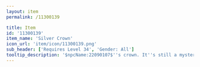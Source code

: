 ```yaml
---
layout: item
permalink: /11300139

title: Item
id: '11300139'
item_name: 'Silver Crown'
icon_url: 'item/icon/11300139.png'
sub_header: ['Requires Level 34', 'Gender: All']
tooltip_description: '$npcName:22090107$''s crown. It''s still a mystery what kingdom he rules.'
---
```

